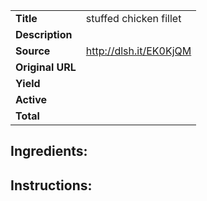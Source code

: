 | | |
| ----------- | ----------- |
| **Title** | stuffed chicken fillet |
| **Description** |  |
| **Source** | http://dlsh.it/EK0KjQM |
| **Original URL** |  |
| **Yield** |  |
| **Active** |  |
| **Total** |  |
## Ingredients:
## Instructions:
